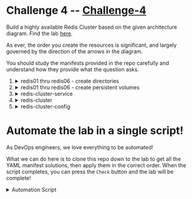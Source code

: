 # Challenge 4 -- [Challenge-4](https://kodekloud.com/topic/kubernetes-challenge-4/)

Build a highly available Redis Cluster based on the given architecture diagram. Find the lab [here](https://kodekloud.com/topic/kubernetes-challenge-4/).

As ever, the order you create the resources is significant, and largely governed by the direction of the arrows in the diagram.

You should study the manifests provided in the repo carefully and understand how they provide what the question asks.


1.  <details>
    <summary>redis01 thru redis06 - create directories</summary>

    </br>Using a shell for loop, we can create all of these at once.

    1.  <details>
        <summary>Determine the name of the worker node</summary>

        ```bash
        kubectl get nodes
        ```

        </details>

    1.  <details>
        <summary>ssh to the worker node</summary>

        ```bash
        ssh node01
        ```
        </details>

    1.  <details>
        <summary>Create the required directories</summary>

        ```bash
        for i in $(seq 1 6) ; do mkdir "/redis0$i" ; done
        ```

        Verify

        ```bash
        ls -ld /redis*
        ```

        Now exit ther worker node with `CTRL-D` or `exit`

        </details>
    </details>

1.  <details>
    <summary>redis01 thru redis06 - create persistent volumes</summary>

    You could create a manifest for each persistent volume individually, but that's repetetive and time consuming, so let's instead use the power of Linux for loops, [heredocs](https://linuxize.com/post/bash-heredoc/) and variable substitution!

    The manifest will be generated once for each value 1 thru 6 and each one piped into `kubectl` which will apply it.

    ```bash
    for i in $(seq 1 6)
    do
    cat <<EOF | kubectl apply -f -
    apiVersion: v1
    kind: PersistentVolume
    metadata:
      name: redis0$i
    spec:
      capacity:
        storage: 1Gi
      volumeMode: Filesystem
      accessModes:
        - ReadWriteOnce
      hostPath:
        path: /redis0$i
    EOF
    done
    ```

    Or, you could apply the [manifest](./pv-cluster.yaml) provided which demonstrates the use of `list` when applying multiple resources, however it is a lot of repetition!

    </details>

1.  <details>
    <summary>redis-cluster-service</summary>

    </br>Because the redis cluster is a StatefulSet, it is necessay for a service to exist first, as the StatefulSet manifest refers to it by name.

    Apply the [manifest](./redis-cluster-service.yaml)

1.  <details>
    <summary>redis-cluster</summary>

    </br>Apply the [manifest](./redis-statefulset.yaml)

    </details>

1.  <details>
    <summary>redis-cluster-config</summary>

    </br>Now we boot the redis cluster. We have to execute a command at the first replica in the StatefulSet, i.e. `redis-cluster-0`. The command to run is provided in the question, however what it does is to get the IPs of all the cluster member pods using jsonpath and provides it as arguments to the cluster initialization tool.

    It will ask you if you want to proceeed. Type `yes`

    ```bash
    kubectl exec -it redis-cluster-0 -- redis-cli --cluster create --cluster-replicas 1 \
        $(kubectl get pods -l app=redis-cluster -o jsonpath='{range.items[*]}{.status.podIP}:6379 {end}')
    ```

    </detail>

# Automate the lab in a single script!

As DevOps engineers, we love everything to be automated!

What we can do here is to clone this repo down to the lab to get all the YAML manifest solutions, then apply them in the correct order. When the script completes, you can press the `Check` button and the lab will be complete!


<details>
<summary>Automation Script</summary>

Paste this entire script to the lab terminal, sit back and enjoy!

```bash
{
  ### Clone this repo to get the manifests
  git clone --depth 1 https://github.com/kodekloudhub/kubernetes-challenges.git

  ### Create PV directories on node01
  # See https://www.cyberciti.biz/faq/unix-linux-execute-command-using-ssh/
  ssh node01 'for i in $(seq 1 6) ; do mkdir "/redis0$i" ; done'

  ### Create PVs
  for i in $(seq 1 6)
  do
    cat <<EOF | kubectl apply -f -
apiVersion: v1
kind: PersistentVolume
metadata:
  name: redis0$i
spec:
  capacity:
    storage: 1Gi
  volumeMode: Filesystem
  accessModes:
    - ReadWriteOnce
  hostPath:
    path: /redis0$i
EOF
  done

  ### Create service
  kubectl apply -f kubernetes-challenges/challenge-4/redis-cluster-service.yaml

  ### Create redis-cluster
  kubectl apply -f kubernetes-challenges/challenge-4/redis-statefulset.yaml

  # It takes about a minute for all pods to be running
  echo "Waiting up to 120s for all pods in statefulset to start"
  sleep 15 # First pod needs to appear before following wait will work
  kubectl wait --for jsonpath='{.status.readyReplicas}'=6 statefulset/redis-cluster --timeout 105s

  if [ $? -ne 0 ]
  then
      echo "The statefulset did not start correctly. Please reload the lab and try again."
      echo "If the issue persists, please report it in Slack in kubernetes-challenges channel"
      echo "https://kodekloud.slack.com/archives/C02LS58EGQ4"
      cd ~
      echo "Press CTRL-C to exit"
      read x
  fi

  ### Cluster config.
  # Here we have to automatically answer the question, so we pipe "yes" into the command
  echo "yes" | kubectl exec -it redis-cluster-0 -- redis-cli --cluster create --cluster-replicas 1 \
      $(kubectl get pods -l app=redis-cluster -o jsonpath='{range.items[*]}{.status.podIP}:6379 {end}')

  echo -e "\nAutomation complete. Press the Check button.\n"
}
```
</details>